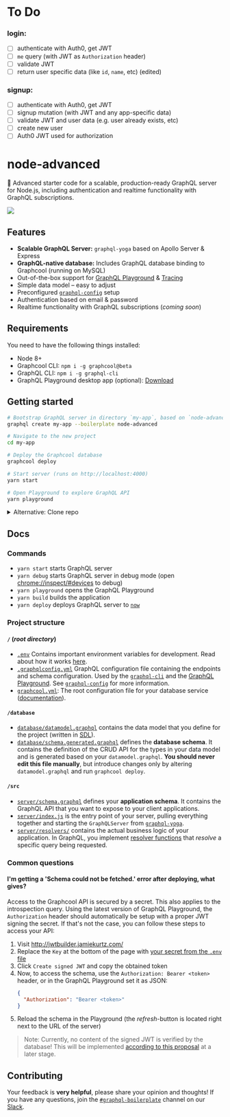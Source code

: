 # To Do
### login:
- [ ] authenticate with Auth0, get JWT
- [ ] `me` query (with JWT as `Authorization` header)
- [ ] validate JWT
- [ ] return user specific data (like `id`, `name`, etc) (edited)

### signup:
- [ ] authenticate with Auth0, get JWT
- [ ] signup mutation (with JWT and any app-specific data)
- [ ] validate JWT and user data (e.g. user already exists, etc)
- [ ] create new user
- [ ] Auth0 JWT used for authorization

# node-advanced

🚀 Advanced starter code for a scalable, production-ready GraphQL server for Node.js, including authentication and realtime functionality with GraphQL subscriptions.

![](https://imgur.com/LG6r1q1.png)

## Features

- **Scalable GraphQL Server:** `graphql-yoga` based on Apollo Server & Express
- **GraphQL-native database:** Includes GraphQL database binding to Graphcool (running on MySQL)
- Out-of-the-box support for [GraphQL Playground](https://github.com/graphcool/graphql-playground) & [Tracing](https://github.com/apollographql/apollo-tracing)
- Simple data model – easy to adjust
- Preconfigured [`graphql-config`](https://github.com/graphcool/graphql-config) setup
- Authentication based on email & password
- Realtime functionality with GraphQL subscriptions (_coming soon_)

## Requirements

You need to have the following things installed:

* Node 8+
* Graphcool CLI: `npm i -g graphcool@beta`
* GraphQL CLI: `npm i -g graphql-cli`
* GraphQL Playground desktop app (optional): [Download](https://github.com/graphcool/graphql-playground/releases)

## Getting started

```sh
# Bootstrap GraphQL server in directory `my-app`, based on `node-advanced` boilerplate
graphql create my-app --boilerplate node-advanced

# Navigate to the new project
cd my-app

# Deploy the Graphcool database
graphcool deploy

# Start server (runs on http://localhost:4000)
yarn start

# Open Playground to explore GraphQL API
yarn playground
```

<details>

<summary>Alternative: Clone repo</summary>

```sh
# Clone the repo and navigate into project directory
git clone https://github.com/graphql-boilerplates/node-graphql-server.git
cd node-graphql-server/advanced

# Deploy the Graphcool database
graphcool deploy

# Install node dependencies
yarn install

# Start server (runs on http://localhost:4000)
yarn start

# Open Playground to explore GraphQL API
yarn playground
```

</details>

## Docs

### Commands

* `yarn start` starts GraphQL server
* `yarn debug` starts GraphQL server in debug mode (open [chrome://inspect/#devices](chrome://inspect/#devices) to debug)
* `yarn playground` opens the GraphQL Playground
* `yarn build` builds the application
* `yarn deploy` deploys GraphQL server to [`now`](https://now.sh)

### Project structure

#### `/` (_root directory_)

- [`.env`](./.env) Contains important environment variables for development. Read about how it works [here](https://github.com/motdotla/dotenv).
- [`.graphqlconfig.yml`](./.graphqlconfig.yml) GraphQL configuration file containing the endpoints and schema configuration. Used by the [`graphql-cli`](https://github.com/graphcool/graphql-cli) and the [GraphQL Playground](https://github.com/graphcool/graphql-playground). See [`graphql-config`](https://github.com/graphcool/graphql-config) for more information.
- [`graphcool.yml`](./graphcool.yml): The root configuration file for your database service ([documentation](https://www.graph.cool/docs/1.0/reference/graphcool.yml/overview-and-example-foatho8aip)).

#### `/database`

- [`database/datamodel.graphql`](./database/datamodel.graphql) contains the data model that you define for the project (written in [SDL](https://blog.graph.cool/graphql-sdl-schema-definition-language-6755bcb9ce51)).
- [`database/schema.generated.graphql`](./database/schema.generated.graphql) defines the **database schema**. It contains the definition of the CRUD API for the types in your data model and is generated based on your `datamodel.graphql`. **You should never edit this file manually**, but introduce changes only by altering `datamodel.graphql` and run `graphcool deploy`.

#### `/src`

- [`server/schema.graphql`](server/schema.graphql) defines your **application schema**. It contains the GraphQL API that you want to expose to your client applications.
- [`server/index.js`](server/index.js) is the entry point of your server, pulling everything together and starting the `GraphQLServer` from [`graphql-yoga`](https://github.com/graphcool/graphql-yoga).
- [`server/resolvers/`](server/resolvers) contains the actual business logic of your application. In GraphQL, you implement [resolver functions](http://graphql.org/learn/execution/) that *resolve* a specific query being requested.

### Common questions

#### I'm getting a 'Schema could not be fetched.' error after deploying, what gives?

Access to the Graphcool API is secured by a secret. This also applies to the introspection query. Using the latest version of GraphQL Playground, the `Authorization` header should automatically be setup with a proper JWT signing the secret. If that's not the case, you can follow these steps to access your API:

1. Visit http://jwtbuilder.jamiekurtz.com/
1. Replace the `Key` at the bottom of the page with [your secret from the `.env` file](https://github.com/graphcool/graphql-boilerplate/blob/master/.env#L3)
1. Click `Create signed JWT` and copy the obtained token
1. Now, to access the schema, use the `Authorization: Bearer <token>` header, or in the GraphQL Playground set it as JSON:
    ```json
    {
      "Authorization": "Bearer <token>"
    }
    ```
1. Reload the schema in the Playground (the _refresh_-button is located right next to the URL of the server)

> Note: Currently, no content of the signed JWT is verified by the database! This will be implemented [according to this proposal](https://github.com/graphcool/framework/issues/1365) at a later stage.

## Contributing

Your feedback is **very helpful**, please share your opinion and thoughts! If you have any questions, join the [`#graphql-boilerplate`](https://graphcool.slack.com/messages/graphql-boilerplate) channel on our [Slack](https://graphcool.slack.com/).
